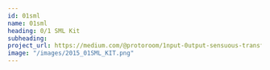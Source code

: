 ```yaml
---
id: 01sml
name: 01sml
heading: 0/1 SML Kit
subheading: 
project_url: https://medium.com/@protoroom/1nput-0utput-sensuous-transforming-of-0-1-signal-5cd9347acfab
image: "/images/2015_01SML_KIT.png"
---
```

